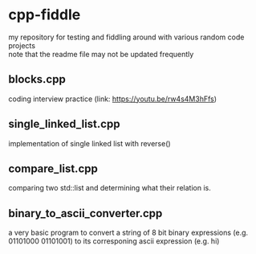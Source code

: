 # cpp-fiddle
my repository for testing and fiddling around with various random code projects\
note that the readme file may not be updated frequently



## blocks.cpp
coding interview practice (link: https://youtu.be/rw4s4M3hFfs)

## single_linked_list.cpp
implementation of single linked list with reverse()

## compare_list.cpp
comparing two std::list and determining what their relation is.

## binary_to_ascii_converter.cpp
a very basic program to convert a string of 8 bit binary expressions (e.g. 01101000 01101001) to its corresponing ascii expression (e.g. hi)
